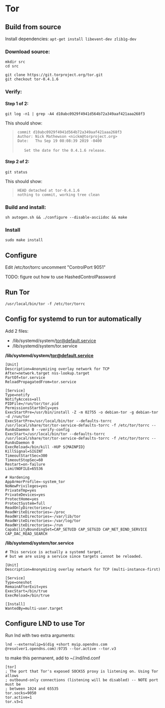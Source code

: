 # Tor

## Build from source

Install dependencies: `apt-get install libevent-dev zlib1g-dev`

### Download source:
```
mkdir src
cd src

git clone https://git.torproject.org/tor.git
git checkout tor-0.4.1.6
```

### Verify:

#### Step 1 of 2:
```
git log -n1 | grep -A4 d10abc0929f4941d564b72a349aaf421aaa268f3
```

This should show:

> `commit d10abc0929f4941d564b72a349aaf421aaa268f3` <br />
> `Author: Nick Mathewson <nickm@torproject.org>` <br />
> `Date:   Thu Sep 19 08:08:39 2019 -0400`<br />
> <br />
> `   Set the date for the 0.4.1.6 release.`


#### Step 2 of 2:
```
git status
```

This should show:

> `HEAD detached at tor-0.4.1.6` <br />
> `nothing to commit, working tree clean`


### Build and install:
```
sh autogen.sh && ./configure --disable-asciidoc && make
```

### Install
```
sudo make install
```

## Configure

Edit /etc/tor/torrc
uncomment "ControlPort 9051"

TODO: figure out how to use HashedControlPassword

## Run Tor

```
/usr/local/bin/tor -f /etc/tor/torrc
```

## Config for systemd to run tor automatically

Add 2 files:
* /lib/systemd/system/tor@default.service
* /lib/systemd/system/tor.service

**/lib/systemd/system/tor@default.service**
```
[Unit]
Description=Anonymizing overlay network for TCP
After=network.target nss-lookup.target
PartOf=tor.service
ReloadPropagatedFrom=tor.service

[Service]
Type=notify
NotifyAccess=all
PIDFile=/run/tor/tor.pid
PermissionsStartOnly=yes
ExecStartPre=/usr/bin/install -Z -m 02755 -o debian-tor -g debian-tor -d /run/tor
ExecStartPre=/usr/local/bin/tor --defaults-torrc /usr/local/share/tor/tor-service-defaults-torrc -f /etc/tor/torrc --RunAsDaemon 0 --verify-config
ExecStart=/usr/local/bin/tor --defaults-torrc /usr/local/share/tor/tor-service-defaults-torrc -f /etc/tor/torrc --RunAsDaemon 0
ExecReload=/bin/kill -HUP ${MAINPID}
KillSignal=SIGINT
TimeoutStartSec=300
TimeoutStopSec=60
Restart=on-failure
LimitNOFILE=65536

# Hardening
AppArmorProfile=-system_tor
NoNewPrivileges=yes
PrivateTmp=yes
PrivateDevices=yes
ProtectHome=yes
ProtectSystem=full
ReadOnlyDirectories=/
ReadWriteDirectories=-/proc
ReadWriteDirectories=-/var/lib/tor
ReadWriteDirectories=-/var/log/tor
ReadWriteDirectories=-/run
CapabilityBoundingSet=CAP_SETUID CAP_SETGID CAP_NET_BIND_SERVICE CAP_DAC_READ_SEARCH
```

**/lib/systemd/system/tor.service**
```
# This service is actually a systemd target,
# but we are using a service since targets cannot be reloaded.

[Unit]
Description=Anonymizing overlay network for TCP (multi-instance-first)

[Service]
Type=oneshot
RemainAfterExit=yes
ExecStart=/bin/true
ExecReload=/bin/true

[Install]
WantedBy=multi-user.target
```




## Configure LND to use Tor
Run lnd with two extra arguments:
```
lnd --externalip=$(dig +short myip.opendns.com @resolver1.opendns.com):9735 --tor.active --tor.v3
```

to make this permanent, add to ~/.lnd/lnd.conf
```
[tor]
; The port that Tor's exposed SOCKS5 proxy is listening on. Using Tor allows
; outbound-only connections (listening will be disabled) -- NOTE port must be
; between 1024 and 65535
tor.socks=9050
tor.active=1
tor.v3=1
```
